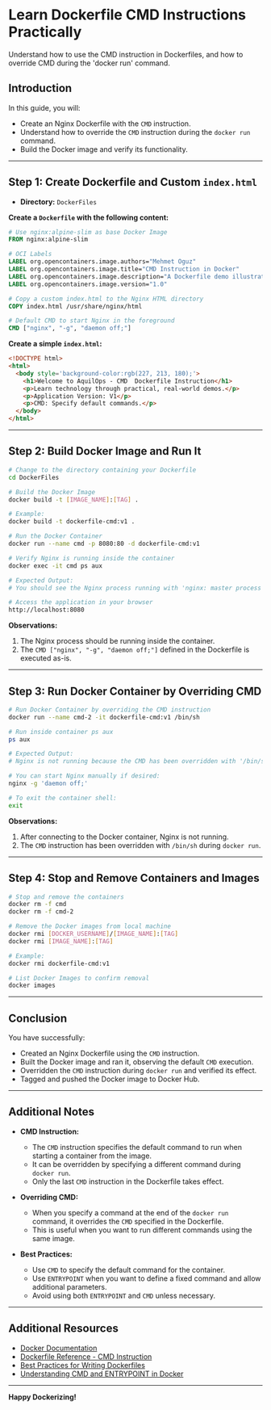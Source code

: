 # Learn Dockerfile CMD Instructions Practically

Understand how to use the CMD instruction in Dockerfiles, and how to override CMD during the 'docker run' command.


## Introduction

In this guide, you will:

- Create an Nginx Dockerfile with the `CMD` instruction.
- Understand how to override the `CMD` instruction during the `docker run` command.
- Build the Docker image and verify its functionality.

---

## Step 1: Create Dockerfile and Custom `index.html`

- **Directory:** `DockerFiles`

**Create a `Dockerfile` with the following content:**

```dockerfile
# Use nginx:alpine-slim as base Docker Image
FROM nginx:alpine-slim

# OCI Labels
LABEL org.opencontainers.image.authors="Mehmet Oguz"
LABEL org.opencontainers.image.title="CMD Instruction in Docker"
LABEL org.opencontainers.image.description="A Dockerfile demo illustrating the use of the CMD instruction"
LABEL org.opencontainers.image.version="1.0"

# Copy a custom index.html to the Nginx HTML directory
COPY index.html /usr/share/nginx/html

# Default CMD to start Nginx in the foreground
CMD ["nginx", "-g", "daemon off;"]
```

**Create a simple `index.html`:**

```html
<!DOCTYPE html> 
<html> 
  <body style='background-color:rgb(227, 213, 180);'> 
    <h1>Welcome to AquilOps - CMD  Dockerfile Instruction</h1> 
    <p>Learn technology through practical, real-world demos.</p> 
    <p>Application Version: V1</p>     
    <p>CMD: Specify default commands.</p>     
  </body>
</html>
```

---

## Step 2: Build Docker Image and Run It

```bash
# Change to the directory containing your Dockerfile
cd DockerFiles

# Build the Docker Image
docker build -t [IMAGE_NAME]:[TAG] .

# Example:
docker build -t dockerfile-cmd:v1 .

# Run the Docker Container
docker run --name cmd -p 8080:80 -d dockerfile-cmd:v1

# Verify Nginx is running inside the container
docker exec -it cmd ps aux

# Expected Output:
# You should see the Nginx process running with 'nginx: master process nginx -g daemon off;'

# Access the application in your browser
http://localhost:8080
```

**Observations:**

1. The Nginx process should be running inside the container.
2. The `CMD ["nginx", "-g", "daemon off;"]` defined in the Dockerfile is executed as-is.

---

## Step 3: Run Docker Container by Overriding CMD

```bash
# Run Docker Container by overriding the CMD instruction
docker run --name cmd-2 -it dockerfile-cmd:v1 /bin/sh

# Run inside container ps aux
ps aux

# Expected Output:
# Nginx is not running because the CMD has been overridden with '/bin/sh'

# You can start Nginx manually if desired:
nginx -g 'daemon off;'

# To exit the container shell:
exit
```

**Observations:**

1. After connecting to the Docker container, Nginx is not running.
2. The `CMD` instruction has been overridden with `/bin/sh` during `docker run`.

---

## Step 4: Stop and Remove Containers and Images

```bash
# Stop and remove the containers
docker rm -f cmd
docker rm -f cmd-2

# Remove the Docker images from local machine
docker rmi [DOCKER_USERNAME]/[IMAGE_NAME]:[TAG]
docker rmi [IMAGE_NAME]:[TAG]

# Example:
docker rmi dockerfile-cmd:v1

# List Docker Images to confirm removal
docker images
```

---

## Conclusion

You have successfully:

- Created an Nginx Dockerfile using the `CMD` instruction.
- Built the Docker image and ran it, observing the default `CMD` execution.
- Overridden the `CMD` instruction during `docker run` and verified its effect.
- Tagged and pushed the Docker image to Docker Hub.

---

## Additional Notes

- **CMD Instruction:**

  - The `CMD` instruction specifies the default command to run when starting a container from the image.
  - It can be overridden by specifying a different command during `docker run`.
  - Only the last `CMD` instruction in the Dockerfile takes effect.

- **Overriding CMD:**

  - When you specify a command at the end of the `docker run` command, it overrides the `CMD` specified in the Dockerfile.
  - This is useful when you want to run different commands using the same image.

- **Best Practices:**

  - Use `CMD` to specify the default command for the container.
  - Use `ENTRYPOINT` when you want to define a fixed command and allow additional parameters.
  - Avoid using both `ENTRYPOINT` and `CMD` unless necessary.

---

## Additional Resources

- [Docker Documentation](https://docs.docker.com/)
- [Dockerfile Reference - CMD Instruction](https://docs.docker.com/engine/reference/builder/#cmd)
- [Best Practices for Writing Dockerfiles](https://docs.docker.com/develop/develop-images/dockerfile_best-practices/)
- [Understanding CMD and ENTRYPOINT in Docker](https://docs.docker.com/engine/reference/builder/#understand-how-cmd-and-entrypoint-interact)

---

**Happy Dockerizing!**
